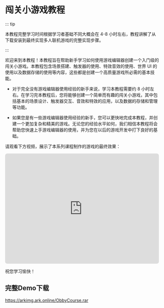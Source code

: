 # 闯关小游戏教程

::: tip

本教程完整学习时间根据学习者基础不同大概会在 4-8 小时左右，教程讲解了从下载安装到最终实现多人联机游戏的完整实现步骤。

:::

欢迎来到本教程！本教程旨在帮助新手学习如何使用游戏编辑器创建一个入门级的闯关小游戏。本教程包含场景搭建、触发器的使用、特效音效的使用、世界 UI 的使用以及数据存储的使用等内容，这些都是创建一个高质量游戏所必需的基本技能。

* 对于完全没有游戏编辑器使用经验的新手来说，学习本教程需要约 8 小时左右。在学习完本教程后，您将能够创建一个简单而有趣的闯关小游戏，其中包括基本的场景设计、触发器交互、音效和特效的应用，以及数据的存储和管理等功能。

* 如果您是有一些游戏编辑器使用经验的新手，您可以更快地完成本教程，并创建一个更加复杂和精美的游戏。无论您的经验水平如何，我们相信本教程将会帮助您快速上手游戏编辑器的使用，并为您在以后的游戏开发中打下良好的基础。

请观看下方视频，展示了本系列课程制作的游戏的最终效果：



<iframe sandbox="allow-scripts allow-downloads allow-same-origin allow-popups allow-presentation allow-forms" frameborder="0" draggable="false" allowfullscreen="" allow="encrypted-media;" referrerpolicy="" aha-samesite="" class="iframe-loaded" src="https://player.bilibili.com/player.html?aid=272279212&bvid=BV14c411g7ra&cid=1163394704&page=1&autoplay=0" style="border-radius: 7px; width: 100%; height: 360px;"></iframe>

祝您学习愉快！

## 完整Demo下载
https://arkimg.ark.online/ObbyCourse.rar
